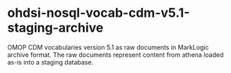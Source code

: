 # ohdsi-nosql-vocab-cdm-v5.1-staging-archive
OMOP CDM vocabularies version 5.1 as raw documents in MarkLogic archive format.  The raw documents represent content from athena loaded as-is into a staging database.
